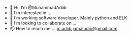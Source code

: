 - 👋 Hi, I’m @MuhammadAdiib
- 👀 I’m interested in ...
- 🌱 I’m working software developer. Mainly python and ELK
- 💞️ I’m looking to collaborate on ...
- 📫 How to reach me ...
m.adiib.jamaludin@gmail.com
<!---
vorschit/vorschit is a ✨ special ✨ repository because its `README.md` (this file) appears on your GitHub profile.
You can click the Preview link to take a look at your changes.
--->
